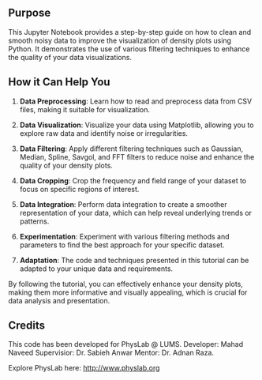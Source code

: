 ## Purpose
This Jupyter Notebook provides a step-by-step guide on how to clean and smooth noisy data to improve the visualization of density plots using Python. It demonstrates the use of various filtering techniques to enhance the quality of your data visualizations.

## How it Can Help You
1. **Data Preprocessing**: Learn how to read and preprocess data from CSV files, making it suitable for visualization.

2. **Data Visualization**: Visualize your data using Matplotlib, allowing you to explore raw data and identify noise or irregularities.

3. **Data Filtering**: Apply different filtering techniques such as Gaussian, Median, Spline, Savgol, and FFT filters to reduce noise and enhance the quality of your density plots.

4. **Data Cropping**: Crop the frequency and field range of your dataset to focus on specific regions of interest.

5. **Data Integration**: Perform data integration to create a smoother representation of your data, which can help reveal underlying trends or patterns.

6. **Experimentation**: Experiment with various filtering methods and parameters to find the best approach for your specific dataset.

7. **Adaptation**: The code and techniques presented in this tutorial can be adapted to your unique data and requirements.

By following the tutorial, you can effectively enhance your density plots, making them more informative and visually appealing, which is crucial for data analysis and presentation.

## Credits
This code has been developed for PhysLab @ LUMS.
Developer: Mahad Naveed
Supervisior: Dr. Sabieh Anwar 
Mentor: Dr. Adnan Raza.

Explore PhysLab here:
http://www.physlab.org
